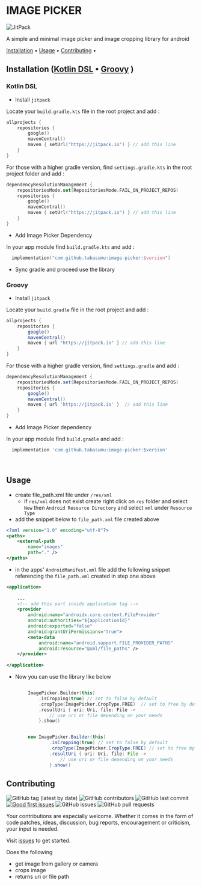 # IMAGE PICKER

![JitPack](https://img.shields.io/jitpack/v/github/tabasumu/image-picker?style=for-the-badge)

A simple and minimal image picker and image cropping library for android

[Installation](#installation) •
[Usage](#usage) •
[Contributing](#contributing) •

## Installation ([Kotlin DSL](#kotlin-dsl) • [Groovy](#groovy) )

### Kotlin DSL

* Install `jitpack`

Locate your `build.gradle.kts` file in the root project and add :

```kotlin
allprojects {
    repositories {
        google()
        mavenCentral()
        maven { setUrl("https://jitpack.io") } // add this line
    }
}
```

For those with a higher gradle version, find `settings.gradle.kts` in the root project folder and
add :

```kotlin
dependencyResolutionManagement {
    repositoriesMode.set(RepositoriesMode.FAIL_ON_PROJECT_REPOS)
    repositories {
        google()
        mavenCentral()
        maven { setUrl("https://jitpack.io") } // add this line
    }
}
```

* Add Image Picker Dependency

In your app module find `build.gradle.kts` and add :

```kotlin
  implementation("com.github.tabasumu:image-picker:$version")
```

* Sync gradle and proceed use the library

### Groovy

* Install `jitpack`

Locate your `build.gradle` file in the root project and add :

``` groovy
allprojects {
    repositories {
        google()
        mavenCentral()
        maven { url "https://jitpack.io" } // add this line
    }
}
```

For those with a higher gradle version, find `settings.gradle` and add :

```groovy
dependencyResolutionManagement {
    repositoriesMode.set(RepositoriesMode.FAIL_ON_PROJECT_REPOS)
    repositories {
        google()
        mavenCentral()
        maven { url 'https://jitpack.io' }  // add this line
    }
}
```

* Add Image Picker dependency

In your app module find `build.gradle` and add :

```groovy
  implementation 'com.github.tabasumu:image-picker:$version'
```

<br/>

## Usage

- create file_path.xml file under `/res/xml`
  - if `res/xml` does not exist create right click on `res` folder and select ` New ` then ` Android Resource Directory ` and select ` xml ` under `Resource Type`
- add the snippet below to `file_path.xml` file created above
```xml
<?xml version="1.0" encoding="utf-8"?>
<paths>
    <external-path
        name="images"
        path="." />
</paths>
```
- in the apps' `AndroidManifest.xml` file add the following snippet referencing the ` file_path.xml ` created in step one above
```xml
<application>
    
    ...
    <!-- add this part inside application tag -->
    <provider
        android:name="androidx.core.content.FileProvider"
        android:authorities="${applicationId}"
        android:exported="false"
        android:grantUriPermissions="true">
        <meta-data
            android:name="android.support.FILE_PROVIDER_PATHS"
            android:resource="@xml/file_paths" />
    </provider>
  
</application>

```

- Now you can use the library like below
```kotlin

        ImagePicker.Builder(this)
            .isCropping(true) // set to false by default
            .cropType(ImagePicker.CropType.FREE)  // set to free by default
            .resultUri { uri: Uri, file: File ->
                // use uri or file depending on your needs
            }.show()

```

```java

        new ImagePicker.Builder(this)
                .isCropping(true) // set to false by default
                .cropType(ImagePicker.CropType.FREE) // set to free by default
                .resultUri { uri: Uri, file: File ->
                    // use uri or file depending on your needs
                }.show()

```

## Contributing

![GitHub tag (latest by date)](https://img.shields.io:/github/v/tag/tabasumu/image-picker?style=for-the-badge)
![GitHub contributors](https://img.shields.io:/github/contributors/tabasumu/image-picker?style=for-the-badge)
![GitHub last commit](https://img.shields.io:/github/last-commit/tabasumu/image-picker?style=for-the-badge)
[![Good first issues](https://img.shields.io/github/issues/tabasumu/image-picker/good%20first%20issue?style=for-the-badge)](https://github.com/tabasumu/image-picker/issues?q=is%3Aissue+is%3Aopen+label%3A%22good+first+issue%22)
![GitHub issues](https://img.shields.io:/github/issues-raw/tabasumu/image-picker?style=for-the-badge) 
![GitHub pull requests](https://img.shields.io:/github/issues-pr/tabasumu/image-picker?style=for-the-badge)

Your contributions are especially welcome. Whether it comes in the form of code patches, ideas,
discussion, bug reports, encouragement or criticism, your input is needed.

Visit [issues](https://github.com/tabasumu/image-picker/issues) to get started.

Does the following

- get image from gallery or camera
- crops image
- returns uri or file path